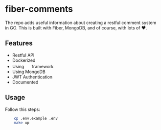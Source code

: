 # fiber-comments
The repo adds useful information about creating a restful comment system in GO. This is built with ️Fiber, MongoDB, and of course, with lots of :heart:.

## Features
- Restful API
- Dockerized
- Using <img height="17" media="(prefers-color-scheme: dark)" srcset="https://raw.githubusercontent.com/gofiber/docs/master/static/img/logo-dark.svg"> framework
- Using MongoDB
- JWT Authentication
- Documented

## Usage
Follow this steps:
```bash
    cp .env.example .env
    make up
```
